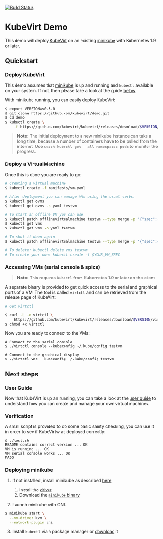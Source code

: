 [![Build Status](https://travis-ci.org/kubevirt/demo.svg?branch=master)](https://travis-ci.org/kubevirt/demo)

# KubeVirt Demo

This demo will deploy [KubeVirt](https://www.kubevirt.io) on an existing
[minikube](https://github.com/kubernetes/minikube/) with Kubernetes 1.9 or
later.

## Quickstart

### Deploy KubeVirt

This demo assumes that [minikube](https://github.com/kubernetes/minikube/) is up and running and `kubectl` available on your system. If not, then please take a look at the guide [below](#deploying-minikube)

With minikube running, you can easily deploy KubeVirt:

```bash
$ export VERSION=v0.3.0
$ git clone https://github.com/kubevirt/demo.git
$ cd demo
$ kubectl create \
    -f https://github.com/kubevirt/kubevirt/releases/download/$VERSION/kubevirt.yaml
```

> **Note:** The initial deployment to a new minikube instance can take
> a long time, because a number of containers have to be pulled from the
> internet. Use `watch kubectl get --all-namespaces pods` to monitor the progress.

### Deploy a VirtualMachine

Once this is done you are ready to go:

```bash
# Creating a virtual machine
$ kubectl create -f manifests/vm.yaml

# After deployment you can manage VMs using the usual verbs:
$ kubectl get ovms
$ kubectl get ovms -o yaml testvm

# To start an offline VM you can use
$ kubectl patch offlinevirtualmachine testvm --type merge -p '{"spec":{"running":true}}'
$ kubectl get vms
$ kubectl get vms -o yaml testvm

# To shut it down again
$ kubectl patch offlinevirtualmachine testvm --type merge -p '{"spec":{"running":false}}'

# To delete: kubectl delete vms testvm
# To create your own: kubectl create -f $YOUR_VM_SPEC
```

### Accessing VMs (serial console & spice)

> **Note:** This requires `kubectl` from Kubernetes 1.9 or later on the client

A separate binary is provided to get quick access to the serial and graphical
ports of a VM. The tool is called `virtctl` and can be retrieved from the
release page of KubeVirt:

```bash
# Get virtctl

$ curl -L -o virtctl \
    https://github.com/kubevirt/kubevirt/releases/download/$VERSION/virtctl-$VERSION-linux-amd64
$ chmod +x virtctl
```

Now you are ready to connect to the VMs:

```
# Connect to the serial console
$ ./virtctl console --kubeconfig ~/.kube/config testvm

# Connect to the graphical display
$ ./virtctl vnc --kubeconfig ~/.kube/config testvm
```

## Next steps

### User Guide

Now that KubeVirt is up an running, you can take a look at the [user guide](https://kubevirt.gitbooks.io/user-guide/) to understand how you can create and manage your own virtual machines.

### Verification

A small script is provided to do some basic sanity checking, you can use it in order to see if KubeVirtw as deployed correctly:

```
$ ./test.sh 
README contains correct version ... OK
VM is running ... OK
VM serial console works ... OK
PASS
```

### Deploying minikube

1. If not installed, install minikube as described [here](https://github.com/kubernetes/minikube/)

   1. Install the [driver](https://github.com/kubernetes/minikube/blob/master/docs/drivers.md)
   2. Download the [`minikube` binary](https://github.com/kubernetes/minikube/releases)

2. Launch minikube with CNI:

```bash
$ minikube start \
  --vm-driver kvm \
  --network-plugin cni
```

3. Install `kubectl` via a package manager or [download](https://kubernetes.io/docs/tasks/tools/install-kubectl/#install-kubectl-binary-via-curl) it
